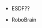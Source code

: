 <!--
 * @Author: jhq
 * @Date: 2025-04-02 20:36:19
 * @LastEditTime: 2025-04-02 20:36:28
 * @Description: 
-->
* ESDF??

* RoboBrain 
